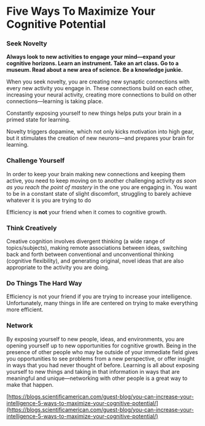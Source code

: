 # Five Ways To Maximize Your Cognitive Potential

### Seek Novelty

**Always look to new activities to engage your mind—expand your cognitive horizons. Learn an instrument. Take an art class. Go to a museum. Read about a new area of science. Be a knowledge junkie.**

When you seek novelty, you are creating new synaptic connections with every new activity you engage in. These connections build on each other, increasing your neural activity, creating more connections to build on other connections—learning is taking place.

Constantly exposing yourself to new things helps puts your brain in a primed state for learning.

Novelty triggers dopamine, which not only kicks motivation into high gear, but it stimulates the creation of new neurons—and prepares your brain for learning.

### Challenge Yourself

In order to keep your brain making new connections and keeping them active, you need to keep moving on to another challenging activity _as soon as you reach the point of mastery_ in the one you are engaging in. You want to be in a constant state of slight discomfort, struggling to barely achieve whatever it is you are trying to do

Efficiency is **not** your friend when it comes to cognitive growth. 

### Think Creatively

Creative cognition involves divergent thinking \(a wide range of topics/subjects\), making remote associations between ideas, switching back and forth between conventional and unconventional thinking \(cognitive flexibility\), and generating original, novel ideas that are also appropriate to the activity you are doing.

### Do Things The Hard Way

Efficiency is not your friend if you are trying to increase your intelligence. Unfortunately, many things in life are centered on trying to make everything more efficient.

### Network

By exposing yourself to new people, ideas, and environments, you are opening yourself up to new opportunities for cognitive growth. Being in the presence of other people who may be outside of your immediate field gives you opportunities to see problems from a new perspective, or offer insight in ways that you had never thought of before. Learning is all about exposing yourself to new things and taking in that information in ways that are meaningful and unique—networking with other people is a great way to make that happen.

[https://blogs.scientificamerican.com/guest-blog/you-can-increase-your-intelligence-5-ways-to-maximize-your-cognitive-potential/](https://blogs.scientificamerican.com/guest-blog/you-can-increase-your-intelligence-5-ways-to-maximize-your-cognitive-potential/)

